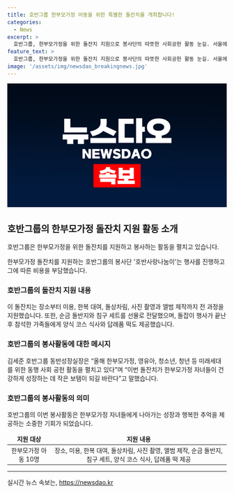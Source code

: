 ```yaml
---
title: 호반그룹 한부모가정 아동을 위한 특별한 돌잔치를 개최합니다!
categories:
  - News
excerpt: >
  호반그룹, 한부모가정을 위한 돌잔치 지원으로 봉사단의 따뜻한 사회공헌 활동 눈길. 서울에서 열린 행사에는 10명의 아동이 참여했으며, 미용, 한복 대여, 돌상차림, 사진 촬영, 앨범 제작 등을 포함한 모든 과정을 품었다. 순금 돌반지와 침구 세트를 받은 아이들은 행사 후 식사와 답례품 떡도 함께 받았다. 행사 비용은 호반그룹 임직원 봉사단 호반사랑나눔이가 부담했으며, 김세준 호반그룹 동반성장실장은 미래세대를 위한 공헌 활동을 펼치고 있다며 이번 돌잔치가 한부모가정 자녀들이 건강하게 성장하는 데 보탬이 되길 바란다고 말했다.
feature_text: >
  호반그룹, 한부모가정을 위한 돌잔치 지원으로 봉사단의 따뜻한 사회공헌 활동 눈길. 서울에서 열린 행사에는 10명의 아동이 참여했으며, 미용, 한복 대여, 돌상차림, 사진 촬영, 앨범 제작 등을 포함한 모든 과정을 품었다. 순금 돌반지와 침구 세트를 받은 아이들은 행사 후 식사와 답례품 떡도 함께 받았다. 행사 비용은 호반그룹 임직원 봉사단 호반사랑나눔이가 부담했으며, 김세준 호반그룹 동반성장실장은 미래세대를 위한 공헌 활동을 펼치고 있다며 이번 돌잔치가 한부모가정 자녀들이 건강하게 성장하는 데 보탬이 되길 바란다고 말했다.
image: '/assets/img/newsdao_breakingnews.jpg'
---
```


<p><img src="/assets/img/newsdao_breakingnews.jpg" alt="implanttips 속보" /></p>

<h2 data-ke-size="size26">호반그룹의 한부모가정 돌잔치 지원 활동 소개</h2>

<p>호반그룹은 한부모가정을 위한 돌잔치를 지원하고 봉사하는 활동을 펼치고 있습니다.</p>

<p data-ke-size="size16">한부모가정 돌잔치를 지원하는 호반그룹의 봉사단 '호반사랑나눔이'는 행사를 진행하고 그에 따른 비용을 부담했습니다. </p>

<h3>호반그룹의 돌잔치 지원 내용</h3>

<p>이 돌잔치는 장소부터 미용, 한복 대여, 돌상차림, 사진 촬영과 앨범 제작까지 전 과정을 지원했습니다. 또한, 순금 돌반지와 침구 세트를 선물로 전달했으며, 돌잡이 행사가 끝난 후 참석한 가족들에게 양식 코스 식사와 답례품 떡도 제공했습니다.</p>

<h3>호반그룹의 봉사활동에 대한 메시지</h3>

<p>김세준 호반그룹 동반성장실장은 “올해 한부모가정, 영유아, 청소년, 청년 등 미래세대를 위한 동행 사회 공헌 활동을 펼치고 있다”며 “이번 돌잔치가 한부모가정 자녀들이 건강하게 성장하는 데 작은 보탬이 되길 바란다”고 말했습니다. </p>

<h3>호반그룹의 봉사활동의 의미</h3>

<p>호반그룹의 이번 봉사활동은 한부모가정 자녀들에게 나아가는 성장과 행복한 추억을 제공하는 소중한 기회가 되었습니다.</p>

<table>
    <thead>
        <tr>
            <td style="text-align: center; height: 17px;"><b>지원 대상</b></td>
            <td style="text-align: center; height: 17px;"><b>지원 내용</b></td>
        </tr>
    </thead>
    <tbody>
        <tr>
            <td style="text-align: center; height: 17px;">한부모가정 아동 10명</td>
            <td style="text-align: center; height: 17px;">장소, 미용, 한복 대여, 돌상차림, 사진 촬영, 앨범 제작, 순금 돌반지, 침구 세트, 양식 코스 식사, 답례품 떡 제공</td>
        </tr>
    </tbody>
</table>

<p><hr></p>
실시간 뉴스 속보는, <a href="https://newsdao.kr" rel="dofollow">https://newsdao.kr</a>


